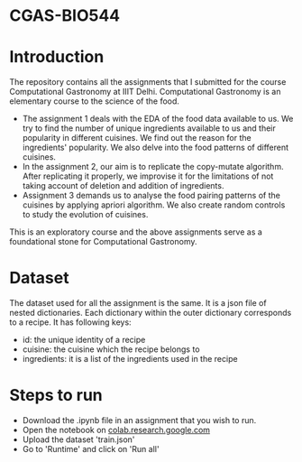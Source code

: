 # CGAS-BIO544

# Introduction
The repository contains all the assignments that I submitted for the course Computational Gastronomy at IIIT Delhi.
Computational Gastronomy is an elementary course to the science of the food.

- The assignment 1 deals with the EDA of the food data available to us. We try to find the number of unique ingredients available to us and their popularity in different cuisines. We find out the reason for the ingredients' popularity. We also delve into the food patterns of different cuisines.
- In the assignment 2, our aim is to replicate the copy-mutate algorithm. After replicating it properly, we improvise it for the limitations of not taking account of deletion and addition of ingredients. 
- Assignment 3 demands us to analyse the food pairing patterns of the cuisines by applying apriori algorithm. We also create random controls to study the evolution of cuisines.

This is an exploratory course and the above assignments serve as a foundational stone for Computational Gastronomy.

# Dataset
The dataset used for all the assignment is the same. It is a json file of nested dictionaries. Each dictionary within the outer dictionary corresponds to a recipe. It has following keys:
- id: the unique identity of a recipe
- cuisine: the cuisine which the recipe belongs to
- ingredients: it is a list of the ingredients used in the recipe

# Steps to run
- Download the .ipynb file in an assignment that you wish to run.
- Open the notebook on [colab.research.google.com](colab.research.google.com)
- Upload the dataset 'train.json'
- Go to 'Runtime' and click on 'Run all'
